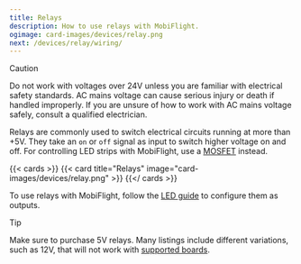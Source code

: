 ```yaml
---
title: Relays
description: How to use relays with MobiFlight.
ogimage: card-images/devices/relay.png
next: /devices/relay/wiring/
---
```


> [!CAUTION]
> Do not work with voltages over 24V unless you are familiar with electrical safety standards. AC mains voltage can cause serious injury or death if handled improperly. If you are unsure of how to work with AC mains voltage safely, consult a qualified electrician.

Relays are commonly used to switch electrical circuits running at more than +5V. They take an `on` or `off` signal as input to switch higher voltage on and off. For controlling LED strips with MobiFlight, use a [MOSFET](/devices/mosfet/) instead.

{{< cards >}}
{{< card title="Relays" image="card-images/devices/relay.png" >}}
{{</ cards >}}

To use relays with MobiFlight, follow the [LED guide](/devices/leds/) to configure them as outputs.

> [!TIP]
> Make sure to purchase 5V relays. Many listings include different variations, such as 12V, that will not work with [supported boards](/boards/).
